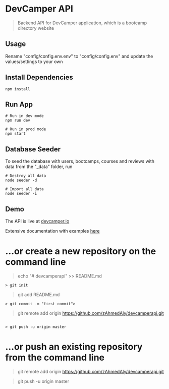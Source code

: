 # DevCamper API

> Backend API for DevCamper application, which is a bootcamp directory website

## Usage

Rename "config/config.env.env" to "config/config.env" and update the values/settings to your own

## Install Dependencies

```
npm install
```

## Run App

```
# Run in dev mode
npm run dev

# Run in prod mode
npm start
```

## Database Seeder

To seed the database with users, bootcamps, courses and reviews with data from the "\_data" folder, run

```
# Destroy all data
node seeder -d

# Import all data
node seeder -i
```

## Demo

The API is live at [devcamper.io](https://devcamper.io)

Extensive documentation with examples [here](https://documenter.getpostman.com/view/8923145/SVtVVTzd?version=latest)

# …or create a new repository on the command line

> echo "# devcamperapi" >> README.md

```
> git init
```

> git add README.md

```
> git commit -m "first commit">
```

> git remote add origin https://github.com/zAhmedAly/devcamperapi.git

```

> git push -u origin master
```

# …or push an existing repository from the command line

> git remote add origin https://github.com/zAhmedAly/devcamperapi.git

> git push -u origin master

```

```
